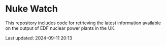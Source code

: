 # Nuke Watch

This repository includes code for retrieving the latest information available on the output of EDF nuclear power plants in the UK.

Last updated: 2024-09-11 20:13